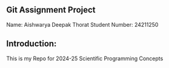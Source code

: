 ## Git Assignment Project

Name: Aishwarya Deepak Thorat
Student Number: 24211250

## Introduction:

This is my Repo for 2024-25 Scientific Programming Concepts


